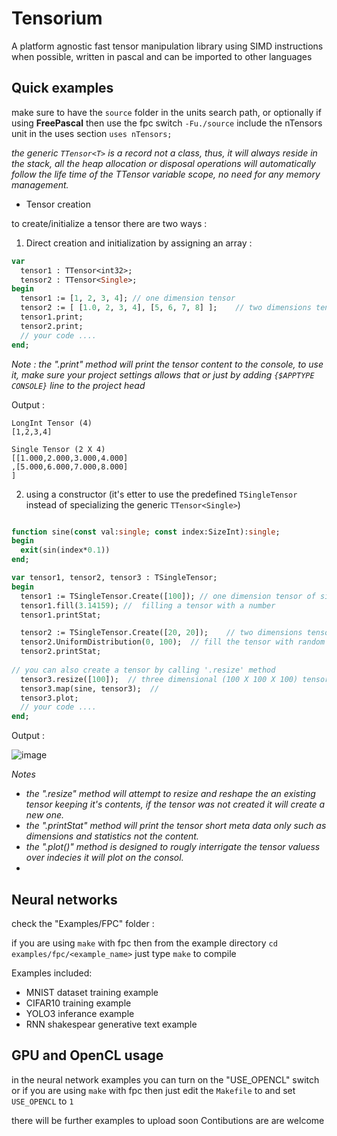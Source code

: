 # Tensorium
A platform agnostic fast tensor manipulation library using SIMD instructions when possible, written in pascal and can be imported to other languages 

## Quick examples
  make sure to have the `source` folder in the units search path, or optionally if using **FreePascal** then use the fpc switch `-Fu./source` 
  include the nTensors unit in the uses section `uses nTensors;`

  _the generic `TTensor<T>` is a record not a class, thus, it will always reside in the stack,
    all the heap allocation or disposal operations will automatically follow the life time of the TTensor variable scope, no need for any memory management._

* Tensor creation
  
to create/initialize a tensor there are two ways :

1. Direct creation and initialization by assigning an array :
``` pascal 
var
  tensor1 : TTensor<int32>;
  tensor2 : TTensor<Single>;
begin
  tensor1 := [1, 2, 3, 4]; // one dimension tensor
  tensor2 := [ [1.0, 2, 3, 4], [5, 6, 7, 8] ];    // two dimensions tensor
  tensor1.print;
  tensor2.print;
  // your code ....
end;
```
_Note : the ".print" method will print the tensor content to the console, to use it, make sure your project settings allows that or just by adding `{$APPTYPE CONSOLE}` line to the project head_

Output :

    LongInt Tensor (4)
    [1,2,3,4]

    Single Tensor (2 X 4)
    [[1.000,2.000,3.000,4.000]
    ,[5.000,6.000,7.000,8.000]
    ]
2. using a constructor (it's etter to use the predefined `TSingleTensor` instead of specializing the generic `TTensor<Single>`)
```pascal

function sine(const val:single; const index:SizeInt):single;
begin
  exit(sin(index*0.1))
end;

var tensor1, tensor2, tensor3 : TSingleTensor;
begin
  tensor1 := TSingleTensor.Create([100]); // one dimension tensor of size [100], will always be initialized with zero
  tensor1.fill(3.14159); //  filling a tensor with a number
  tensor1.printStat;

  tensor2 := TSingleTensor.Create([20, 20]);    // two dimensions tensor (100 X 100) filled with zeros
  tensor2.UniformDistribution(0, 100);  // fill the tensor with random numbers uniformly between 0 and 100 (but not 100)
  tensor2.printStat;
  
// you can also create a tensor by calling '.resize' method
  tensor3.resize([100]);  // three dimensional (100 X 100 X 100) tensor
  tensor3.map(sine, tensor3);  //
  tensor3.plot;
  // your code ....
end;
```
Output : 

![image](https://github.com/user-attachments/assets/ee08fe03-41de-4ffa-bfbc-1a356c043b96)

_Notes_
* _the ".resize" method will attempt to resize and reshape the an existing tensor keeping it's contents, if the tensor was not created it will create a new one._
* _the ".printStat" method will print the tensor short meta data only such as dimensions and statistics not the content._
* _the ".plot()" method is designed to rougly interrigate the tensor valuess over indecies it will plot on the consol._
* 

## Neural networks
check the "Examples/FPC" folder : 

if you are using `make` with fpc then from the example directory `cd examples/fpc/<example_name>` just type `make`  to compile

Examples included: 
* MNIST dataset training example
* CIFAR10 training example
* YOLO3 inferance example
* RNN shakespear generative text example

## GPU and OpenCL usage
in the neural network examples you can turn on the "USE_OPENCL" switch or if you are using `make` with fpc then just edit the `Makefile` to and set `USE_OPENCL` to `1` 

there will be further examples to upload soon
Contibutions are are welcome
